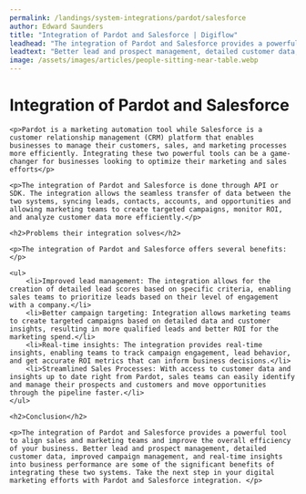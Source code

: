 ```yaml
---
permalink: /landings/system-integrations/pardot/salesforce
author: Edward Saunders
title: "Integration of Pardot and Salesforce | Digiflow"
leadhead: "The integration of Pardot and Salesforce provides a powerful tool to align sales and marketing teams and improve the overall efficiency of your business"
leadtext: "Better lead and prospect management, detailed customer data, improved campaign management, and real-time insights into business performance are some of the significant benefits of integrating these two systems. Take the next step in your digital marketing efforts with Pardot and Salesforce integration."
image: /assets/images/articles/people-sitting-near-table.webp
---
```

<div class="arttext">
	<h1>Integration of Pardot and Salesforce</h1>

	<p>Pardot is a marketing automation tool while Salesforce is a customer relationship management (CRM) platform that enables businesses to manage their customers, sales, and marketing processes more efficiently. Integrating these two powerful tools can be a game-changer for businesses looking to optimize their marketing and sales efforts</p>

	<p>The integration of Pardot and Salesforce is done through API or SDK. The integration allows the seamless transfer of data between the two systems, syncing leads, contacts, accounts, and opportunities and allowing marketing teams to create targeted campaigns, monitor ROI, and analyze customer data more efficiently.</p>

	<h2>Problems their integration solves</h2>

	<p>The integration of Pardot and Salesforce offers several benefits:</p>

	<ul>
		<li>Improved lead management: The integration allows for the creation of detailed lead scores based on specific criteria, enabling sales teams to prioritize leads based on their level of engagement with a company.</li>
		<li>Better campaign targeting: Integration allows marketing teams to create targeted campaigns based on detailed data and customer insights, resulting in more qualified leads and better ROI for the marketing spend.</li>
		<li>Real-time insights: The integration provides real-time insights, enabling teams to track campaign engagement, lead behavior, and get accurate ROI metrics that can inform business decisions.</li>
		<li>Streamlined Sales Processes: With access to customer data and insights up to date right from Pardot, sales teams can easily identify and manage their prospects and customers and move opportunities through the pipeline faster.</li>
	</ul>

	<h2>Conclusion</h2>

	<p>The integration of Pardot and Salesforce provides a powerful tool to align sales and marketing teams and improve the overall efficiency of your business. Better lead and prospect management, detailed customer data, improved campaign management, and real-time insights into business performance are some of the significant benefits of integrating these two systems. Take the next step in your digital marketing efforts with Pardot and Salesforce integration. </p>

</div>